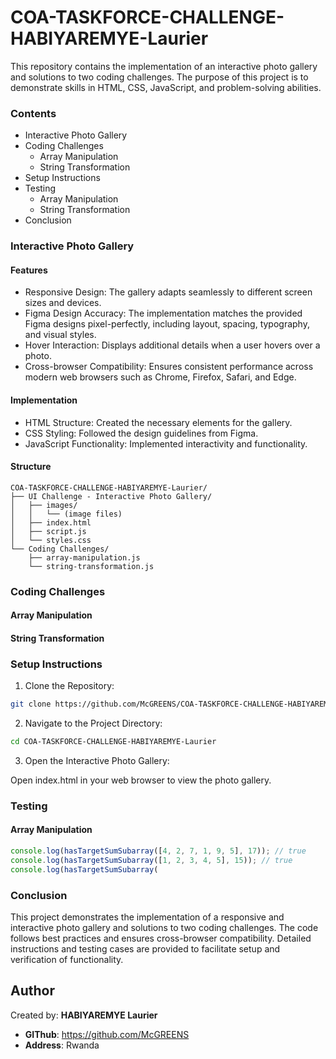 

# COA-TASKFORCE-CHALLENGE-HABIYAREMYE-Laurier

This repository contains the implementation of an interactive photo gallery and solutions to two coding challenges. The purpose of this project is to demonstrate skills in HTML, CSS, JavaScript, and problem-solving abilities.

### Contents

* Interactive Photo Gallery
* Coding Challenges
    * Array Manipulation
    * String Transformation
* Setup Instructions
* Testing
    * Array Manipulation
    * String Transformation
* Conclusion

### Interactive Photo Gallery

#### Features

* Responsive Design: The gallery adapts seamlessly to different screen sizes and devices.
* Figma Design Accuracy: The implementation matches the provided Figma designs pixel-perfectly, including layout, spacing, typography, and visual styles.
* Hover Interaction: Displays additional details when a user hovers over a photo.
* Cross-browser Compatibility: Ensures consistent performance across modern web browsers such as Chrome, Firefox, Safari, and Edge.

#### Implementation

* HTML Structure: Created the necessary elements for the gallery.
* CSS Styling: Followed the design guidelines from Figma.
* JavaScript Functionality: Implemented interactivity and functionality.

#### Structure

```
COA-TASKFORCE-CHALLENGE-HABIYAREMYE-Laurier/
├── UI Challenge - Interactive Photo Gallery/
│   ├── images/
│   │   └── (image files)
│   ├── index.html
│   ├── script.js
│   └── styles.css
└── Coding Challenges/
    ├── array-manipulation.js
    └── string-transformation.js

```

### Coding Challenges

#### Array Manipulation


#### String Transformation



### Setup Instructions

1. Clone the Repository:

```sh
git clone https://github.com/McGREENS/COA-TASKFORCE-CHALLENGE-HABIYAREMYE-Laurier.git
```

2. Navigate to the Project Directory:

```sh
cd COA-TASKFORCE-CHALLENGE-HABIYAREMYE-Laurier
```

3. Open the Interactive Photo Gallery:

Open index.html in your web browser to view the photo gallery.

### Testing

#### Array Manipulation

```javascript
console.log(hasTargetSumSubarray([4, 2, 7, 1, 9, 5], 17)); // true
console.log(hasTargetSumSubarray([1, 2, 3, 4, 5], 15)); // true
console.log(hasTargetSumSubarray(
```

### Conclusion
This project demonstrates the implementation of a responsive and interactive photo gallery and solutions to two coding challenges. The code follows best practices and ensures cross-browser compatibility. Detailed instructions and testing cases are provided to facilitate setup and verification of functionality.

## Author
Created by: **HABIYAREMYE Laurier**
- **GIThub**: https://github.com/McGREENS
- **Address**: Rwanda


